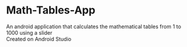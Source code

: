 # Math-Tables-App
An android application that calculates the mathematical tables from 1 to 1000 using a slider  
Created on Android Studio
